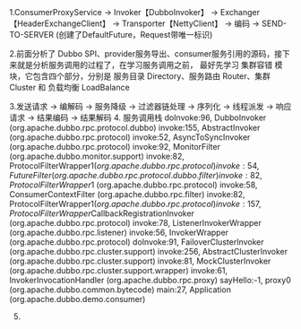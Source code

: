 1.ConsumerProxyService -> Invoker【DubboInvoker】 -> Exchanger【HeaderExchangeClient】 -> Transporter【NettyClient】 -> 编码 -> SEND-TO-SERVER (创建了DefaultFuture，Request带唯一标识)


2.前面分析了 Dubbo SPI、provider服务导出、consumer服务引用的源码，接下来就是分析服务调用的过程了，在学习服务调用之前，
最好先学习 集群容错 模块，它包含四个部分，分别是 服务目录 Directory、服务路由 Router、集群 Cluster 和 负载均衡 LoadBalance

3.发送请求 -> 编解码 -> 服务降级 -> 过滤器链处理 -> 序列化 -> 线程派发 -> 响应请求 -> 结果编码 -> 结果解码
4.  服务调用栈
doInvoke:96, DubboInvoker (org.apache.dubbo.rpc.protocol.dubbo)
  invoke:155, AbstractInvoker (org.apache.dubbo.rpc.protocol)
  invoke:52, AsyncToSyncInvoker (org.apache.dubbo.rpc.protocol)
  invoke:92, MonitorFilter (org.apache.dubbo.monitor.support)
  invoke:82, ProtocolFilterWrapper$1 (org.apache.dubbo.rpc.protocol)
  invoke:54, FutureFilter (org.apache.dubbo.rpc.protocol.dubbo.filter)
  invoke:82, ProtocolFilterWrapper$1 (org.apache.dubbo.rpc.protocol)
  invoke:58, ConsumerContextFilter (org.apache.dubbo.rpc.filter)
  invoke:82, ProtocolFilterWrapper$1 (org.apache.dubbo.rpc.protocol)
  invoke:157, ProtocolFilterWrapper$CallbackRegistrationInvoker (org.apache.dubbo.rpc.protocol)
  invoke:78, ListenerInvokerWrapper (org.apache.dubbo.rpc.listener)
  invoke:56, InvokerWrapper (org.apache.dubbo.rpc.protocol)
  doInvoke:91, FailoverClusterInvoker (org.apache.dubbo.rpc.cluster.support)
  invoke:256, AbstractClusterInvoker (org.apache.dubbo.rpc.cluster.support)
  invoke:81, MockClusterInvoker (org.apache.dubbo.rpc.cluster.support.wrapper)
  invoke:61, InvokerInvocationHandler (org.apache.dubbo.rpc.proxy)
  sayHello:-1, proxy0 (org.apache.dubbo.common.bytecode)
  main:27, Application (org.apache.dubbo.demo.consumer)
  
  
  
  5.
